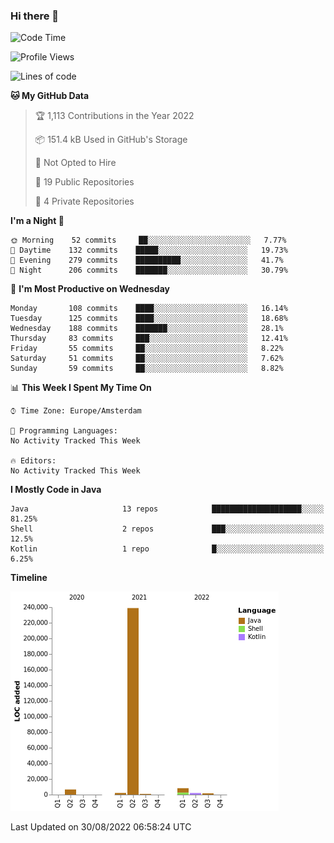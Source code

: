 ### Hi there 👋


<!--START_SECTION:waka-->
![Code Time](http://img.shields.io/badge/Code%20Time-2%2C469%20hrs%2056%20mins-blue)

![Profile Views](http://img.shields.io/badge/Profile%20Views-0-blue)

![Lines of code](https://img.shields.io/badge/From%20Hello%20World%20I%27ve%20Written-260%20Thousand%20lines%20of%20code-blue)

**🐱 My GitHub Data** 

> 🏆 1,113 Contributions in the Year 2022
 > 
> 📦 151.4 kB Used in GitHub's Storage 
 > 
> 🚫 Not Opted to Hire
 > 
> 📜 19 Public Repositories 
 > 
> 🔑 4 Private Repositories  
 > 
**I'm a Night 🦉** 

```text
🌞 Morning    52 commits     ██░░░░░░░░░░░░░░░░░░░░░░░   7.77% 
🌆 Daytime    132 commits    █████░░░░░░░░░░░░░░░░░░░░   19.73% 
🌃 Evening    279 commits    ██████████░░░░░░░░░░░░░░░   41.7% 
🌙 Night      206 commits    ███████░░░░░░░░░░░░░░░░░░   30.79%

```
📅 **I'm Most Productive on Wednesday** 

```text
Monday       108 commits    ████░░░░░░░░░░░░░░░░░░░░░   16.14% 
Tuesday      125 commits    ████░░░░░░░░░░░░░░░░░░░░░   18.68% 
Wednesday    188 commits    ███████░░░░░░░░░░░░░░░░░░   28.1% 
Thursday     83 commits     ███░░░░░░░░░░░░░░░░░░░░░░   12.41% 
Friday       55 commits     ██░░░░░░░░░░░░░░░░░░░░░░░   8.22% 
Saturday     51 commits     ██░░░░░░░░░░░░░░░░░░░░░░░   7.62% 
Sunday       59 commits     ██░░░░░░░░░░░░░░░░░░░░░░░   8.82%

```


📊 **This Week I Spent My Time On** 

```text
⌚︎ Time Zone: Europe/Amsterdam

💬 Programming Languages: 
No Activity Tracked This Week

🔥 Editors: 
No Activity Tracked This Week

```

**I Mostly Code in Java** 

```text
Java                     13 repos            ████████████████████░░░░░   81.25% 
Shell                    2 repos             ███░░░░░░░░░░░░░░░░░░░░░░   12.5% 
Kotlin                   1 repo              █░░░░░░░░░░░░░░░░░░░░░░░░   6.25%

```


**Timeline**

![Chart not found](https://raw.githubusercontent.com/powercasgamer/powercasgamer/master/charts/bar_graph.png) 


 Last Updated on 30/08/2022 06:58:24 UTC
<!--END_SECTION:waka-->
